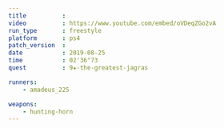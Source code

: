 ```yaml
---
title          :
video          : https://www.youtube.com/embed/oVDeqZGo2vA
run_type       : freestyle
platform       : ps4
patch_version  : 
date           : 2019-08-25
time           : 02'36"73
quest          : 9★-the-greatest-jagras

runners:
    - amadeus_225

weapons:
    - hunting-horn
---
```

